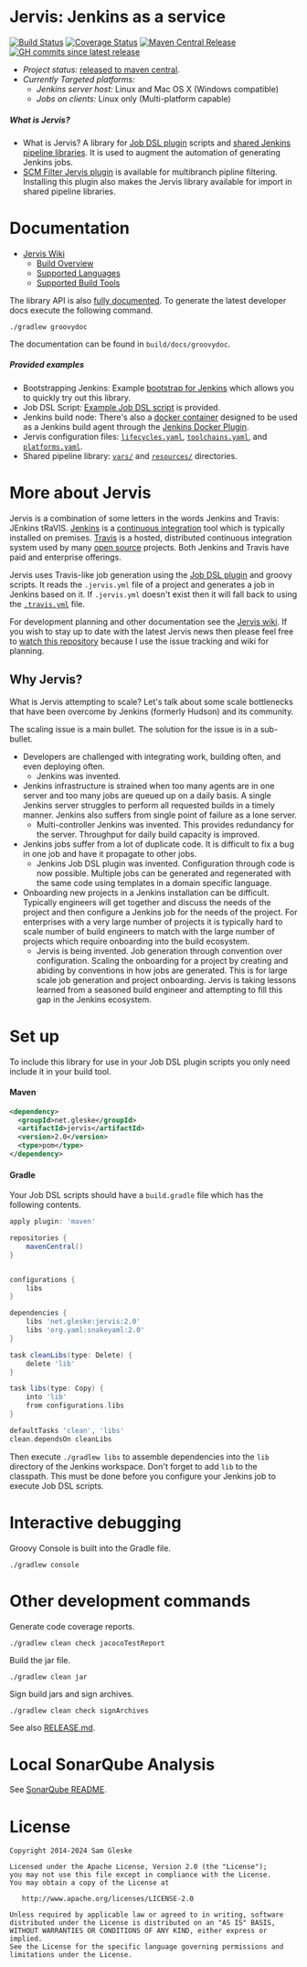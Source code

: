 # Jervis: Jenkins as a service

[![Build Status][status-build]][jervis-ci]
[![Coverage Status][status-coverage]][jervis-coveralls]
[![Maven Central Release][status-release]][maven-release]
[![GH commits since latest release][commits-since]][commits-since-diff]

* *Project status:* [released to maven central][maven-release].
* *Currently Targeted platforms:*
  * *Jenkins server host:* Linux and Mac OS X (Windows compatible)
  * *Jobs on clients:* Linux only (Multi-platform capable)

##### What is Jervis?

* What is Jervis? A library for [Job DSL plugin][jenkins-plugin-job-dsl]
  scripts and [shared Jenkins pipeline libraries][pipeline].  It is used to
  augment the automation of generating Jenkins jobs.
* [SCM Filter Jervis plugin][scm-filter-jervis] is available for multibranch
  pipline filtering.  Installing this plugin also makes the Jervis library
  available for import in shared pipeline libraries.

# Documentation

* [Jervis Wiki][jervis-wiki]
  * [Build Overview][jervis-wiki-overview]
  * [Supported Languages][jervis-wiki-languages]
  * [Supported Build Tools][jervis-wiki-build-tools]


The library API is also [fully documented][jervis-api-docs].  To generate the
latest developer docs execute the following command.

    ./gradlew groovydoc

The documentation can be found in `build/docs/groovydoc`.

##### Provided examples

* Bootstrapping Jenkins: Example [bootstrap for
  Jenkins][jervis-jenkins-bootstrap] which allows you to quickly try out this
  library.
* Job DSL Script: [Example Job DSL script](jobs/firstjob_dsl.groovy) is
  provided.
* Jenkins build node: There's also a [docker container][jervis-docker] designed
  to be used as a Jenkins build agent through the [Jenkins Docker
  Plugin][jenkins-plugin-docker].
* Jervis configuration files: [`lifecycles.yaml`][yaml-lifecycles],
  [`toolchains.yaml`][yaml-toolchains], and [`platforms.yaml`][yaml-platforms].
* Shared pipeline library: [`vars/`](vars) and [`resources/`](resources)
  directories.

# More about Jervis

Jervis is a combination of some letters in the words Jenkins and Travis: JEnkins
tRaVIS.  [Jenkins][jenkins] is a [continuous integration][wiki-ci] tool which is
typically installed on premises.  [Travis][travis] is a hosted, distributed
continuous integration system used by many [open source][wiki-os] projects.
Both Jenkins and Travis have paid and enterprise offerings.

Jervis uses Travis-like job generation using the [Job DSL
plugin][jenkins-plugin-job-dsl] and groovy scripts.  It reads the `.jervis.yml`
file of a project and generates a job in Jenkins based on it.  If `.jervis.yml`
doesn't exist then it will fall back to using the [`.travis.yml`][travis-yaml]
file.

For development planning and other documentation see the [Jervis
wiki][jervis-wiki].  If you wish to stay up to date with the latest Jervis news
then please feel free to [watch this repository][watch-repo] because I use the
issue tracking and wiki for planning.

## Why Jervis?

What is Jervis attempting to scale?  Let's talk about some scale bottlenecks
that have been overcome by Jenkins (formerly Hudson) and its community.

The scaling issue is a main bullet. The solution for the issue is in a
sub-bullet.

* Developers are challenged with integrating work, building often, and even
  deploying often.
  * Jenkins was invented.
* Jenkins infrastructure is strained when too many agents are in one server and
  too many jobs are queued up on a daily basis.  A single Jenkins server
  struggles to perform all requested builds in a timely manner.  Jenkins also
  suffers from single point of failure as a lone server.
  * Multi-controller Jenkins was invented. This provides redundancy for the
    server.  Throughput for daily build capacity is improved.
* Jenkins jobs suffer from a lot of duplicate code.  It is difficult to fix a
  bug in one job and have it propagate to other jobs.
  * Jenkins Job DSL plugin was invented.  Configuration through code is now
    possible.  Multiple jobs can be generated and regenerated with the same code
    using templates in a domain specific language.
* Onboarding new projects in a Jenkins installation can be difficult.  Typically
  engineers will get together and discuss the needs of the project and then
  configure a Jenkins job for the needs of the project.  For enterprises with a
  very large number of projects it is typically hard to scale number of build
  engineers to match with the large number of projects which require onboarding
  into the build ecosystem.
  * Jervis is being invented.  Job generation through convention over
    configuration.  Scaling the onboarding for a project by creating and abiding
    by conventions in how jobs are generated.  This is for large scale job
    generation and project onboarding.  Jervis is taking lessons learned from a
    seasoned build engineer and attempting to fill this gap in the Jenkins
    ecosystem.

# Set up

To include this library for use in your Job DSL plugin scripts you only need
include it in your build tool.

#### Maven

```xml
<dependency>
  <groupId>net.gleske</groupId>
  <artifactId>jervis</artifactId>
  <version>2.0</version>
  <type>pom</type>
</dependency>
```

#### Gradle

Your Job DSL scripts should have a `build.gradle` file which has the following
contents.

```gradle
apply plugin: 'maven'

repositories {
    mavenCentral()
}


configurations {
    libs
}

dependencies {
    libs 'net.gleske:jervis:2.0'
    libs 'org.yaml:snakeyaml:2.0'
}

task cleanLibs(type: Delete) {
    delete 'lib'
}

task libs(type: Copy) {
    into 'lib'
    from configurations.libs
}

defaultTasks 'clean', 'libs'
clean.dependsOn cleanLibs
```

Then execute `./gradlew libs` to assemble dependencies into the `lib` directory
of the Jenkins workspace.  Don't forget to add `lib` to the classpath.  This
must be done before you configure your Jenkins job to execute Job DSL scripts.

# Interactive debugging

Groovy Console is built into the Gradle file.

    ./gradlew console

# Other development commands

Generate code coverage reports.

    ./gradlew clean check jacocoTestReport

Build the jar file.

    ./gradlew clean jar

Sign build jars and sign archives.

    ./gradlew clean check signArchives

See also [RELEASE.md](RELEASE.md).

# Local SonarQube Analysis

See [SonarQube README](sonarqube/README.md).

# License

    Copyright 2014-2024 Sam Gleske

    Licensed under the Apache License, Version 2.0 (the "License");
    you may not use this file except in compliance with the License.
    You may obtain a copy of the License at

       http://www.apache.org/licenses/LICENSE-2.0

    Unless required by applicable law or agreed to in writing, software
    distributed under the License is distributed on an "AS IS" BASIS,
    WITHOUT WARRANTIES OR CONDITIONS OF ANY KIND, either express or implied.
    See the License for the specific language governing permissions and
    limitations under the License.

[commits-since]: https://img.shields.io/github/commits-since/samrocketman/jervis/latest/main
[commits-since-diff]: https://github.com/samrocketman/jervis/compare/jervis-2.0...HEAD
[jenkins-plugin-docker]: https://wiki.jenkins-ci.org/display/JENKINS/Docker+Plugin
[jenkins-plugin-job-dsl]: https://wiki.jenkins-ci.org/display/JENKINS/Job+DSL+Plugin
[jenkins]: https://jenkins-ci.org/
[jervis-api-docs]: http://sam.gleske.net/jervis-api/
[jervis-ci]: https://github.com/samrocketman/jervis/actions?query=branch%3Amain
[jervis-coveralls]: https://coveralls.io/github/samrocketman/jervis
[jervis-docker]: https://github.com/samrocketman/docker-jenkins-jervis
[jervis-jenkins-bootstrap]: https://github.com/samrocketman/jenkins-bootstrap-jervis
[jervis-wiki-build-tools]: https://github.com/samrocketman/jervis/wiki/Supported-Tools
[jervis-wiki-languages]: https://github.com/samrocketman/jervis/wiki/Supported-Languages
[jervis-wiki-overview]: https://github.com/samrocketman/jervis/wiki/Build-overview
[jervis-wiki]: https://github.com/samrocketman/jervis/wiki
[yaml-lifecycles]: resources/lifecycles-ubuntu2204-stable.yaml
[yaml-platforms]: resources/platforms.yaml
[yaml-toolchains]: resources/toolchains-ubuntu2204-stable.yaml
[maven-release]: https://search.maven.org/search?q=g:net.gleske%20AND%20a:jervis&core=gav
[milestone-progress]: https://github.com/samrocketman/jervis/milestones
[pipeline]: https://jenkins.io/doc/book/pipeline/shared-libraries/
[scm-filter-jervis]: https://plugins.jenkins.io/scm-filter-jervis/
[status-build]: https://img.shields.io/github/actions/workflow/status/samrocketman/jervis/ci.yaml?branch=main
[status-coverage]: https://coveralls.io/repos/github/samrocketman/jervis/badge.svg?branch=main
[status-release]: https://img.shields.io/maven-central/v/net.gleske/jervis?color=success
[travis-yaml]: http://docs.travis-ci.com/user/build-configuration/
[travis]: https://travis-ci.org/
[watch-repo]: https://help.github.com/articles/watching-repositories/
[wiki-ci]: https://en.wikipedia.org/wiki/Continuous_integration
[wiki-os]: http://en.m.wikipedia.org/wiki/Open_source
